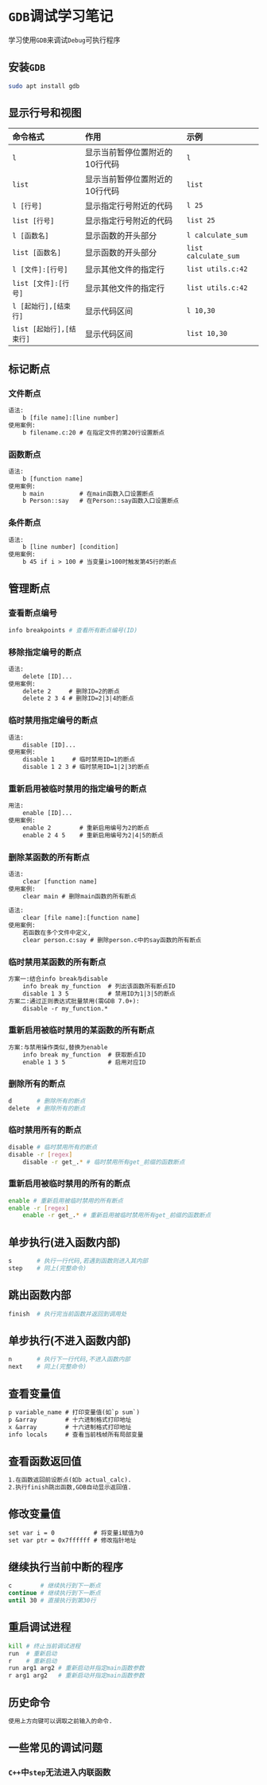 # `GDB`调试学习笔记
学习使用`GDB`来调试`Debug`可执行程序
## 安装`GDB`
```bash
sudo apt install gdb
```
## 显示行号和视图
命令格式                |作用                           |示例
:-----------------------|:------------------------------|:-------------------
`l`                     |显示当前暂停位置附近的10行代码 |`l`
`list`                  |显示当前暂停位置附近的10行代码 |`list`
`l [行号]`              |显示指定行号附近的代码         |`l 25`
`list [行号]`           |显示指定行号附近的代码         |`list 25`
`l [函数名]`            |显示函数的开头部分             |`l calculate_sum`
`list [函数名]`         |显示函数的开头部分             |`list calculate_sum`
`l [文件]:[行号]`       |显示其他文件的指定行           |`list utils.c:42`
`list [文件]:[行号]`    |显示其他文件的指定行           |`list utils.c:42`
`l [起始行],[结束行]`   |显示代码区间                   |`l 10,30`
`list [起始行],[结束行]`|显示代码区间                   |`list 10,30`
## 标记断点
### 文件断点
```txt
语法:
    b [file name]:[line number]
使用案例:
    b filename.c:20 # 在指定文件的第20行设置断点
```
### 函数断点
```txt
语法:
    b [function name]
使用案例:
    b main          # 在main函数入口设置断点
    b Person::say   # 在Person::say函数入口设置断点
```
### 条件断点
```txt
语法:
    b [line number] [condition]
使用案例:
    b 45 if i > 100 # 当变量i>100时触发第45行的断点
```
## 管理断点
### 查看断点编号
```bash
info breakpoints # 查看所有断点编号(ID)
```
### 移除指定编号的断点
```txt
语法:
    delete [ID]...
使用案例:
    delete 2     # 删除ID=2的断点
    delete 2 3 4 # 删除ID=2|3|4的断点
```
### 临时禁用指定编号的断点
```txt
语法:
    disable [ID]...
使用案例:
    disable 1     # 临时禁用ID=1的断点
    disable 1 2 3 # 临时禁用ID=1|2|3的断点
```
### 重新启用被临时禁用的指定编号的断点
```txt
用法:
    enable [ID]...
使用案例:
    enable 2        # 重新启用编号为2的断点
    enable 2 4 5    # 重新启用编号为2|4|5的断点
```
### 删除某函数的所有断点
```txt
语法:
    clear [function name]
使用案例:
    clear main # 删除main函数的所有断点

语法:
    clear [file name]:[function name]
使用案例:
    若函数在多个文件中定义,
    clear person.c:say # 删除person.c中的say函数的所有断点
```
### 临时禁用某函数的所有断点
```txt
方案一:结合info break与disable
    info break my_function  # 列出该函数所有断点ID
    disable 1 3 5           # 禁用ID为1|3|5的断点
方案二:通过正则表达式批量禁用(需GDB 7.0+):
    disable -r my_function.*
```
### 重新启用被临时禁用的某函数的所有断点
```txt
方案:与禁用操作类似,替换为enable
    info break my_function  # 获取断点ID
    enable 1 3 5            # 启用对应ID
```
### 删除所有的断点
```bash
d       # 删除所有的断点
delete  # 删除所有的断点
```
### 临时禁用所有的断点
```bash
disable # 临时禁用所有的断点
disable -r [regex]
    disable -r get_.* # 临时禁用所有get_前缀的函数断点
```
### 重新启用被临时禁用的所有的断点
```bash
enable # 重新启用被临时禁用的所有断点
enable -r [regex]
    enable -r get_.* # 重新启用被临时禁用所有get_前缀的函数断点
```
## 单步执行(进入函数内部)
```bash
s       # 执行一行代码,若遇到函数则进入其内部
step    # 同上(完整命令)
```
## 跳出函数内部
```bash
finish  # 执行完当前函数并返回到调用处
```
## 单步执行(不进入函数内部)
```bash
n       # 执行下一行代码,不进入函数内部
next    # 同上(完整命令)
```
## 查看变量值
```txt
p variable_name # 打印变量值(如`p sum`)
p &array        # 十六进制格式打印地址
x &array        # 十六进制格式打印地址
info locals     # 查看当前栈帧所有局部变量
```
## 查看函数返回值
```txt
1.在函数返回前设断点(如b actual_calc).
2.执行finish跳出函数,GDB自动显示返回值.
```
## 修改变量值
```txt
set var i = 0           # 将变量i赋值为0
set var ptr = 0x7ffffff # 修改指针地址
```
## 继续执行当前中断的程序
```bash
c        # 继续执行到下一断点
continue # 继续执行到下一断点
until 30 # 直接执行到第30行
```
## 重启调试进程
```bash
kill # 终止当前调试进程
run  # 重新启动
r    # 重新启动
run arg1 arg2 # 重新启动并指定main函数参数
r arg1 arg2   # 重新启动并指定main函数参数
```
## 历史命令
```txt
使用上方向键可以调取之前输入的命令.
```
## 一些常见的调试问题
### `C++`中`step`无法进入内联函数
